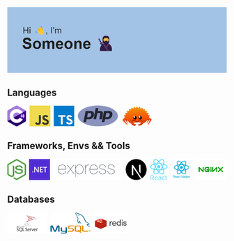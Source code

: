 <img src="/header.png" />

## Languages
<div>
  <img src="/csharp.png" title="C#" alt="C#" height="48px" />&nbsp;
  <img src="/js.png" title="JavaScript" alt="JavaScript" height="48px" />&nbsp;
  <img src="/ts.png" title="TypeScript" alt="TypeScript" height="48px" />&nbsp;
  <img src="/php.png" title="PHP" alt="PHP" height="48px" />&nbsp;
  <img src="/rust.png" title="Rust" alt="Rust" height="48px" />
</div>

## Frameworks, Envs && Tools
<div>
  <img src="/nodejs.png" title="Node JS" alt="Node JS" height="48px"/>&nbsp;
  <img src="/.net.png" title=".NET" alt=".NET" height="48px" />&nbsp;
  <img src="/express.png" title="Express JS" alt="Express JS" height="48px" />&nbsp;
  <img src="/next.png" title="NextJS" alt="NextJS" height="48px" />&nbsp;
  <img src="/react.png" title="ReactJS" alt="ReactJS" height="48px" />&nbsp;
  <img src="/react-native.webp" title="React-Native" alt="React-Native" height="48px" />&nbsp;
  <img src="/nginx.png" title="NGINX" alt="NGINX" height="48px" />
</div>

## Databases
<div>
  <img src="/mssql.png" title="MSSQL" alt="MSSQL" height="48px" />&nbsp;
  <img src="/mysql.webp" title="MySQL" alt="MySQL" height="48px" />&nbsp;
  <img src="/redis.png" title="Redis" alt="Redis" height="48px" />
</div>
